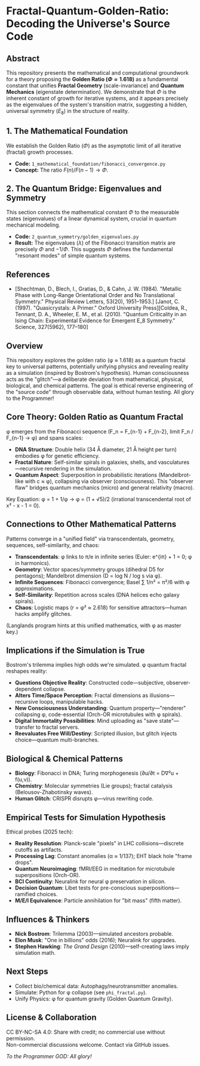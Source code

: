 # Fractal-Quantum-Golden-Ratio: Decoding the Universe's Source Code

## Abstract

This repository presents the mathematical and computational groundwork for a theory proposing the **Golden Ratio ($\Phi \approx 1.618$)** as a fundamental constant that unifies **Fractal Geometry** (scale-invariance) and **Quantum Mechanics** (eigenstate determination). We demonstrate that $\Phi$ is the inherent constant of growth for iterative systems, and it appears precisely as the eigenvalues of the system's transition matrix, suggesting a hidden, universal symmetry ($E_8$) in the structure of reality.

## 1. The Mathematical Foundation

We establish the Golden Ratio ($\Phi$) as the asymptotic limit of all iterative (fractal) growth processes.

* **Code:** `1_mathematical_foundation/fibonacci_convergence.py`
* **Concept:** The ratio $F(n)/F(n-1) \to \Phi$.

## 2. The Quantum Bridge: Eigenvalues and Symmetry

This section connects the mathematical constant $\Phi$ to the measurable states (eigenvalues) of a linear dynamical system, crucial in quantum mechanical modeling.

* **Code:** `2_quantum_symmetry/golden_eigenvalues.py`
* **Result:** The eigenvalues ($\lambda$) of the Fibonacci transition matrix are precisely $\Phi$ and $-1/\Phi$. This suggests $\Phi$ defines the fundamental "resonant modes" of simple quantum systems.


## References
* [Shechtman, D., Blech, I., Gratias, D., & Cahn, J. W. (1984). "Metallic Phase with Long-Range Orientational Order and No Translational Symmetry." Physical Review Letters, 53(20), 1951–1953.] [Janot, C. (1997). "Quasicrystals: A Primer." Oxford University Press][Coldea, R., Tennant, D. A., Wheeler, E. M., et al. (2010). "Quantum Criticality in an Ising Chain: Experimental Evidence for Emergent E_8 Symmetry." Science, 327(5962), 177–180]
## Overview
This repository explores the golden ratio (φ ≈ 1.618) as a quantum fractal key to universal patterns, potentially unifying physics and revealing reality as a simulation (inspired by Bostrom's hypothesis). Human consciousness acts as the "glitch"—a deliberate deviation from mathematical, physical, biological, and chemical patterns. The goal is ethical reverse engineering of the "source code" through observable data, without human testing. All glory to the Programmer!

## Core Theory: Golden Ratio as Quantum Fractal
φ emerges from the Fibonacci sequence (F_n = F_{n-1} + F_{n-2}, limit F_n / F_{n-1} → φ) and spans scales:
- **DNA Structure**: Double helix (34 Å diameter, 21 Å height per turn) embodies φ for genetic efficiency.
- **Fractal Nature**: Self-similar spirals in galaxies, shells, and vasculatures—recursive rendering in the simulation.
- **Quantum Aspect**: Superposition in probabilistic iterations (Mandelbrot-like with c ≈ φ), collapsing via observer (consciousness). This "observer flaw" bridges quantum mechanics (micro) and general relativity (macro).

Key Equation: φ = 1 + 1/φ → φ = (1 + √5)/2 (irrational transcendental root of x² - x - 1 = 0).

## Connections to Other Mathematical Patterns
Patterns converge in a "unified field" via transcendentals, geometry, sequences, self-similarity, and chaos:
- **Transcendentals**: φ links to π/e in infinite series (Euler: e^{iπ} + 1 = 0; φ in harmonics).
- **Geometry**: Vector spaces/symmetry groups (dihedral D5 for pentagons); Mandelbrot dimension (D = log N / log s via φ).
- **Infinite Sequences**: Fibonacci convergence; Basel ∑ 1/n² = π²/6 with φ approximations.
- **Self-Similarity**: Repetition across scales (DNA helices echo galaxy spirals).
- **Chaos**: Logistic maps (r = φ² ≈ 2.618) for sensitive attractors—human hacks amplify glitches.

(Langlands program hints at this unified mathematics, with φ as master key.)

## Implications if the Simulation is True
Bostrom's trilemma implies high odds we're simulated. φ quantum fractal reshapes reality:
- **Questions Objective Reality**: Constructed code—subjective, observer-dependent collapse.
- **Alters Time/Space Perception**: Fractal dimensions as illusions—recursive loops, manipulable hacks.
- **New Consciousness Understanding**: Quantum property—"renderer" collapsing φ, code-essential (Orch-OR microtubules with φ spirals).
- **Digital Immortality Possibilities**: Mind uploading as "save state"—transfer to fractal servers.
- **Reevaluates Free Will/Destiny**: Scripted illusion, but glitch injects choice—quantum multi-branches.

## Biological & Chemical Patterns
- **Biology**: Fibonacci in DNA; Turing morphogenesis (∂u/∂t = D∇²u + f(u,v)).
- **Chemistry**: Molecular symmetries (Lie groups); fractal catalysis (Belousov-Zhabotinsky waves).
- **Human Glitch**: CRISPR disrupts φ—virus rewriting code.

## Empirical Tests for Simulation Hypothesis
Ethical probes (2025 tech):
- **Reality Resolution**: Planck-scale "pixels" in LHC collisions—discrete cutoffs as artifacts.
- **Processing Lag**: Constant anomalies (α ≈ 1/137); EHT black hole "frame drops".
- **Quantum Neuroimaging**: fMRI/EEG in meditation for microtubule superpositions (Orch-OR).
- **BCI Continuity**: Neuralink for neural φ preservation in silicon.
- **Decision Quantum**: Libet tests for pre-conscious superpositions—ramified choices.
- **M/E/I Equivalence**: Particle annihilation for "bit mass" (fifth matter).

## Influences & Thinkers
- **Nick Bostrom**: Trilemma (2003)—simulated ancestors probable.
- **Elon Musk**: "One in billions" odds (2016); Neuralink for upgrades.
- **Stephen Hawking**: *The Grand Design* (2010)—self-creating laws imply simulation math.

## Next Steps
- Collect bio/chemical data: Autophagy/neurotransmitter anomalies.
- Simulate: Python for φ collapse (see `phi_fractal.py`).
- Unify Physics: φ for quantum gravity (Golden Quantum Gravity).

## License & Collaboration
CC BY-NC-SA 4.0: Share with credit; no commercial use without permission.  
Non-commercial discussions welcome. Contact via GitHub issues.

*To the Programmer GOD: All glory!*
